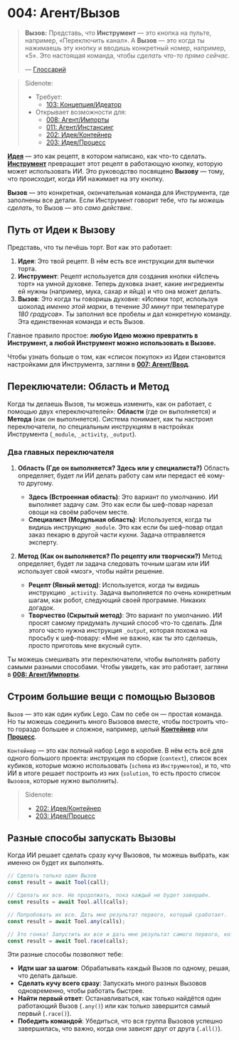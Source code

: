 # 004: Агент/Вызов

> **Вызов:** Представь, что **Инструмент** — это кнопка на пульте, например, «Переключить канал». А **Вызов** — это когда ты нажимаешь эту кнопку и вводишь конкретный номер, например, «5». Это настоящая команда, чтобы *сделать что-то прямо сейчас*.
>
> — [Глоссарий](./000_glossary.md)

> Sidenote:
>
> - Требует:
>   - [103: Концепция/Идеатор](./103_concept_ideator.md)
> - Открывает возможности для:
>   - [008: Агент/Импорты](./008_agent_imports.md)
>   - [011: Агент/Инстансинг](./011_agent_instancing.md)
>   - [202: Идея/Контейнер](./202_idea_vessel.md)
>   - [203: Идея/Процесс](./203_idea_process.md)

**[Идея](./101_concept_idea.md)** — это как рецепт, в котором написано, как что-то сделать. **[Инструмент](./002_agent_tool.md)** превращает этот рецепт в работающую кнопку, которую может использовать ИИ. Это руководство посвящено **Вызову** — тому, что происходит, когда ИИ нажимает на эту кнопку.

**Вызов** — это конкретная, окончательная команда для Инструмента, где заполнены все детали. Если Инструмент говорит тебе, *что ты можешь сделать*, то Вызов — это *само действие*.

## Путь от Идеи к Вызову

Представь, что ты печёшь торт. Вот как это работает:

1.  **Идея**: Это твой рецепт. В нём есть все инструкции для выпечки торта.
2.  **Инструмент**: Рецепт используется для создания кнопки «Испечь торт» на умной духовке. Теперь духовка знает, какие ингредиенты ей нужны (например, мука, сахар и яйца) и что она может делать.
3.  **Вызов**: Это когда ты говоришь духовке: «Испеки торт, используя шоколад *именно этой марки*, в течение *30 минут* при температуре *180 градусов*». Ты заполнил все пробелы и дал конкретную команду. Эта единственная команда и есть Вызов.

Главное правило простое: **любую Идею можно превратить в Инструмент, а любой Инструмент можно использовать в Вызове.**

Чтобы узнать больше о том, как «список покупок» из Идеи становится настройками для Инструмента, загляни в **[007: Агент/Ввод](./007_agent_input.md)**.

## Переключатели: Область и Метод

Когда ты делаешь Вызов, ты можешь изменить, как он работает, с помощью двух «переключателей»: **Области** (где он выполняется) и **Метода** (как он выполняется). Система понимает, как ты настроил переключатели, по специальным инструкциям в настройках Инструмента (`_module`, `_activity`, `_output`).

### Два главных переключателя

1.  **Область (Где он выполняется? Здесь или у специалиста?)**
    Область определяет, будет ли ИИ делать работу сам или передаст её кому-то другому.
    - **Здесь (Встроенная область)**: Это вариант по умолчанию. ИИ выполняет задачу сам. Это как если бы шеф-повар нарезал овощи на своём рабочем месте.
    - **Специалист (Модульная область)**: Используется, когда ты видишь инструкцию `_module`. Это как если бы шеф-повар отдал заказ пекарю в другой части кухни. Задача отправляется эксперту.

2.  **Метод (Как он выполняется? По рецепту или творчески?)**
    Метод определяет, будет ли задача следовать точным шагам или ИИ использует свой «мозг», чтобы найти решение.
    - **Рецепт (Явный метод)**: Используется, когда ты видишь инструкцию `_activity`. Задача выполняется по очень конкретным шагам, как робот, следующий своей программе. Никаких догадок.
    - **Творчество (Скрытый метод)**: Это вариант по умолчанию. ИИ просят самому придумать лучший способ что-то сделать. Для этого часто нужна инструкция `_output`, которая похожа на просьбу к шеф-повару: «Мне не важно, как ты это сделаешь, просто приготовь мне вкусный суп».

Ты можешь смешивать эти переключатели, чтобы выполнять работу самыми разными способами. Чтобы увидеть, как это работает, загляни в **[008: Агент/Импорты](./008_agent_imports.md)**.

## Строим большие вещи с помощью Вызовов

`Вызов` — это как один кубик Lego. Сам по себе он — простая команда. Но ты можешь соединить много Вызовов вместе, чтобы построить что-то гораздо большее и сложное, например, целый **[Контейнер](./202_idea_vessel.md)** или **[Процесс](./203_idea_process.md)**.

`Контейнер` — это как полный набор Lego в коробке. В нём есть всё для одного большого проекта: инструкция по сборке (`context`), список всех кубиков, которые можно использовать (`schema` из `Инструментов`), и то, что ИИ в итоге решает построить из них (`solution`, то есть просто список `Вызовов`, которые нужно выполнить).

> Sidenote:
>
> - [202: Идея/Контейнер](./202_idea_vessel.md)
> - [203: Идея/Процесс](./203_idea_process.md)

## Разные способы запускать Вызовы

Когда ИИ решает сделать сразу кучу Вызовов, ты можешь выбрать, как именно он будет их выполнять.

```typescript
// Сделать только один Вызов
const result = await Tool(call);

// Сделать их все. Не продолжать, пока каждый не будет завершён.
const results = await Tool.all(calls);

// Попробовать их все. Дать мне результат первого, который сработает.
const result = await Tool.any(calls);

// Это гонка! Запустить их все и дать мне результат самого первого, который финиширует, неважно, успешно или нет.
const result = await Tool.race(calls);
```

Эти разные способы позволяют тебе:

- **Идти шаг за шагом**: Обрабатывать каждый Вызов по одному, решая, что делать дальше.
- **Сделать кучу всего сразу**: Запускать много разных Вызовов одновременно, чтобы работать быстрее.
- **Найти первый ответ**: Останавливаться, как только найдётся один работающий Вызов (`.any()`) или как только завершится самый первый (`.race()`).
- **Победить командой**: Убедиться, что вся группа Вызовов успешно завершилась, что важно, когда они зависят друг от друга (`.all()`).